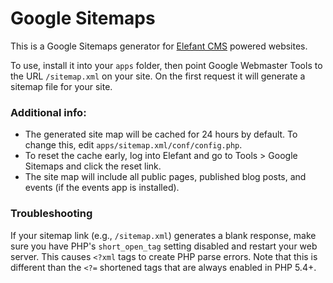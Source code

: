 # Google Sitemaps

This is a Google Sitemaps generator for [Elefant CMS](http://www.elefantcms.com/)
powered websites.

To use, install it into your `apps` folder, then point Google Webmaster Tools
to the URL `/sitemap.xml` on your site. On the first request it will generate
a sitemap file for your site.

### Additional info:

* The generated site map will be cached for 24 hours by default. To change this, edit `apps/sitemap.xml/conf/config.php`.
* To reset the cache early, log into Elefant and go to Tools > Google Sitemaps and click the reset link.
* The site map will include all public pages, published blog posts, and events (if the events app is installed).

### Troubleshooting

If your sitemap link (e.g., `/sitemap.xml`) generates a blank response, make
sure you have PHP's `short_open_tag` setting disabled and restart your web
server. This causes `<?xml` tags to create PHP parse errors. Note that this
is different than the `<?=` shortened tags that are always enabled in PHP 5.4+.